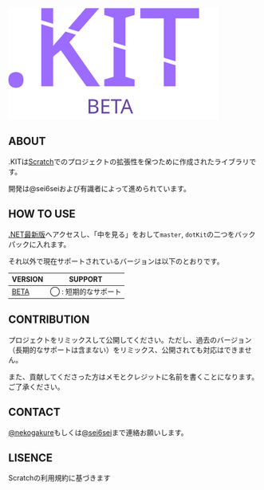 ![.KITicon](src/favicon.svg)
## ABOUT
.KITは[Scratch](https://scratch.mit.edu)でのプロジェクトの拡張性を保つために作成されたライブラリです。

開発は@sei6seiおよび有識者によって進められています。

## HOW TO USE
[.NET最新版](https://scratch.mit.edu/projects/1128886666/)へアクセスし、「中を見る」をおして`master`, `dotKit`の二つをバックパックに入れます。

それ以外で現在サポートされているバージョンは以下のとおりです。

| VERSION | SUPPORT |
| ------- | ------- |
|   [BETA](https://scratch.mit.edu/projects/1128886666/)  | ◯ : 短期的なサポート |

## CONTRIBUTION
プロジェクトをリミックスして公開してください。ただし、過去のバージョン（長期的なサポートは含まない）をリミックス、公開されても対応はできません。

また、貢献してくださった方はメモとクレジットに名前を書くことになります。ご了承ください。

## CONTACT
[@nekogakure](https://scratch.mit.edu/users/nekogakure/)もしくは[@sei6sei](https://scratch.mit.edu/users/sei6sei/)まで連絡お願いします。

## LISENCE
Scratchの利用規約に基づきます
